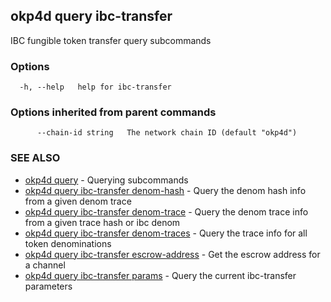 ## okp4d query ibc-transfer

IBC fungible token transfer query subcommands

### Options

```
  -h, --help   help for ibc-transfer
```

### Options inherited from parent commands

```
      --chain-id string   The network chain ID (default "okp4d")
```

### SEE ALSO

* [okp4d query](okp4d_query.md)	 - Querying subcommands
* [okp4d query ibc-transfer denom-hash](okp4d_query_ibc-transfer_denom-hash.md)	 - Query the denom hash info from a given denom trace
* [okp4d query ibc-transfer denom-trace](okp4d_query_ibc-transfer_denom-trace.md)	 - Query the denom trace info from a given trace hash or ibc denom
* [okp4d query ibc-transfer denom-traces](okp4d_query_ibc-transfer_denom-traces.md)	 - Query the trace info for all token denominations
* [okp4d query ibc-transfer escrow-address](okp4d_query_ibc-transfer_escrow-address.md)	 - Get the escrow address for a channel
* [okp4d query ibc-transfer params](okp4d_query_ibc-transfer_params.md)	 - Query the current ibc-transfer parameters
